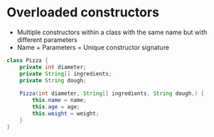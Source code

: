 # Overloaded constructors
- Multiple constructors within a class with the same name but with different parameters
- Name + Parameters = Unique constructor signature

```java
class Pizza {
    private int diameter;
    private String[] ingredients;
    private String dough;
    
    Pizza(int diameter, String[] ingredients, String dough,) {
        this.name = name;
        this.age = age;
        this.weight = weight;
    }
}
```